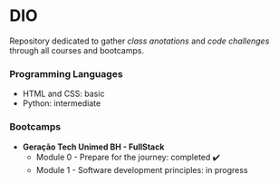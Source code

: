 # DIO

Repository dedicated to gather *class anotations* and *code challenges* through all courses and bootcamps.

### Programming Languages

- HTML and CSS: basic
- Python: intermediate

### Bootcamps

- **Geração Tech Unimed BH - FullStack**
  - Module 0 - Prepare for the journey: completed ✔️
  - Module 1 - Software development principles: in progress
